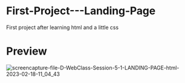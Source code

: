 # First-Project---Landing-Page
First project after learning html and a little css

# Preview
![screencapture-file-D-WebClass-Session-5-1-LANDING-PAGE-html-2023-02-18-11_04_43](https://user-images.githubusercontent.com/126327015/226417783-6ce9758e-1b76-448f-9bbb-b6aa5c9dc376.png)
